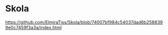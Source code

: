 # Skola
https://github.com/ElmiraTiss/Skola/blob/74007bf984c54037dad6b2588399e0c7459f3a3a/index.html

